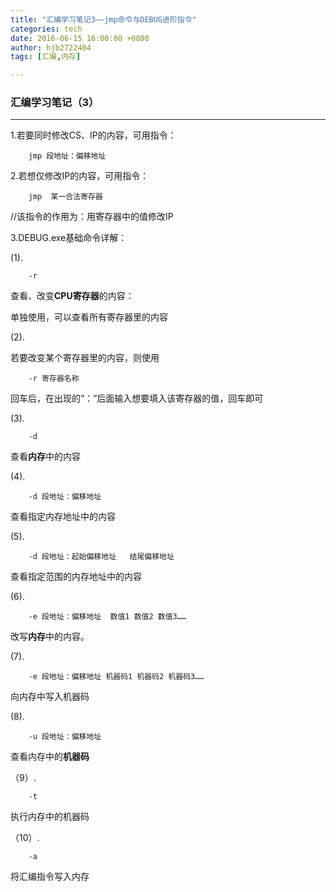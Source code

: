 ```yaml
---
title: "汇编学习笔记3——jmp命令与DEBUG进阶指令"
categories: tech
date: 2016-06-15 16:00:00 +0800
author: hjb2722404
tags: [汇编,内存]

---
```


### **汇编学习笔记（3）**

---

1.若要同时修改CS、IP的内容，可用指令：

        jmp 段地址：偏移地址


2.若想仅修改IP的内容，可用指令：

        jmp  某一合法寄存器


//该指令的作用为：用寄存器中的值修改IP

3.DEBUG.exe基础命令详解：

(1).

        -r


查看、改变**CPU寄存器**的内容：

单独使用，可以查看所有寄存器里的内容

(2).

若要改变某个寄存器里的内容，则使用 

        -r 寄存器名称 


回车后，在出现的“：”后面输入想要填入该寄存器的值，回车即可

(3).

        -d


查看**内存**中的内容

(4).

        -d 段地址：偏移地址


查看指定内存地址中的内容

(5).

        -d 段地址：起始偏移地址   结尾偏移地址


查看指定范围的内存地址中的内容

(6).

        -e 段地址：偏移地址  数值1 数值2 数值3……


改写**内存**中的内容。

(7).

        -e 段地址：偏移地址 机器码1 机器码2 机器码3……


向内存中写入机器码

(8).

        -u 段地址：偏移地址


查看内存中的**机器码**

（9）.

        -t


执行内存中的机器码

（10）.

        -a


将汇编指令写入内存
